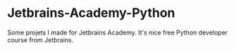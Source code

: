 # Jetbrains-Academy-Python
Some projets I made for Jetbrains Academy.
It's nice free Python developer course from Jetbrains.
